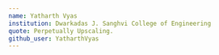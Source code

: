 ```yaml
---
name: Yatharth Vyas
institution: Dwarkadas J. Sanghvi College of Engineering
quote: Perpetually Upscaling.
github_user: YatharthVyas
---
```

